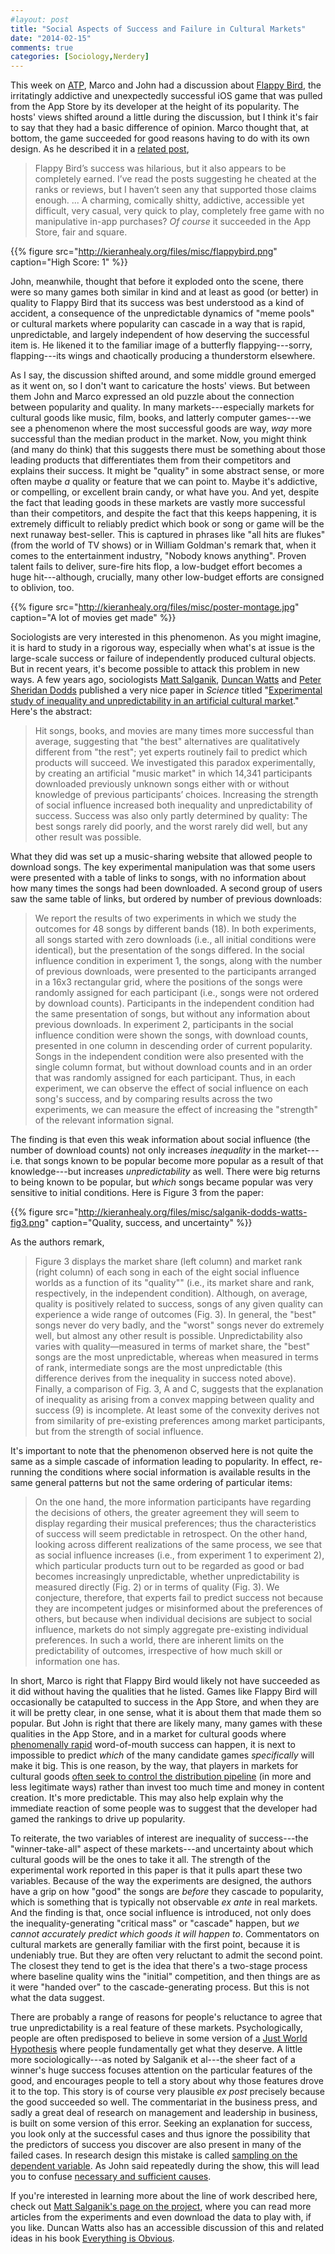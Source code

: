 ```yaml
---
#layout: post
title: "Social Aspects of Success and Failure in Cultural Markets"
date: "2014-02-15"
comments: true
categories: [Sociology,Nerdery]
---
```


This week on [ATP](http://atp.fm/episodes/52-necessary-but-not-sufficient), Marco and John had a discussion about [Flappy Bird](http://en.wikipedia.org/wiki/Flappy_Bird), the irritatingly addictive and unexpectedly successful iOS game that was pulled from the App Store by its developer at the height of its popularity. The hosts' views shifted around a little during the discussion, but I think it's fair to say that they had a basic difference of opinion. Marco thought that, at bottom, the game succeeded for good reasons having to do with its own design. As he described it in a [related post](http://www.marco.org/2014/02/12/why-indie-developers-go-insane), 

> Flappy Bird’s success was hilarious, but it also appears to be completely earned. I’ve read the posts suggesting he cheated at the ranks or reviews, but I haven’t seen any that supported those claims enough. ... A charming, comically shitty, addictive, accessible yet difficult, very casual, very quick to play, completely free game with no manipulative in-app purchases? *Of course* it succeeded in the App Store, fair and square.

{{% figure src="http://kieranhealy.org/files/misc/flappybird.png" caption="High Score: 1" %}}

John, meanwhile, thought that before it exploded onto the scene, there were so many games both similar in kind and at least as good (or better) in quality to Flappy Bird that its success was best understood as a kind of accident, a consequence of the unpredictable dynamics of "meme pools" or cultural markets where popularity can cascade in a way that is rapid, unpredictable, and largely independent of how deserving the successful item is. He likened it to the familiar image of a butterfly flappying---sorry, flapping---its wings and chaotically producing a thunderstorm elsewhere.

As I say, the discussion shifted around, and some middle ground emerged as it went on, so I don't want to caricature the hosts' views. But between them John and Marco expressed an old puzzle about the connection between popularity and quality. In many markets---especially markets for cultural goods like music, film, books, and latterly computer games---we see a phenomenon where the most successful goods are way, *way* more successful than the median product in the market. Now, you might think (and many do think) that this suggests there must be something about those leading products that differentiates them from their competitors and explains their success. It might be "quality" in some abstract sense, or more often maybe *a* quality or feature that we can point to. Maybe it's addictive, or compelling, or excellent brain candy, or what have you. And yet, despite the fact that leading goods in these markets are vastly more successful than their competitors, and despite the fact that this keeps happening, it is extremely difficult to reliably predict which book or song or game will be the next runaway best-seller. This is captured in phrases like "all hits are flukes" (from the world of TV shows) or in William Goldman's remark that, when it comes to the entertainment industry, "Nobody knows anything". Proven talent fails to deliver, sure-fire hits flop, a low-budget effort becomes a huge hit---although, crucially, many other low-budget efforts are consigned to oblivion, too. 

{{% figure src="http://kieranhealy.org/files/misc/poster-montage.jpg" caption="A lot of movies get made" %}}

Sociologists are very interested in this phenomenon. As you might imagine, it is hard to study in a rigorous way, especially when what's at issue is the large-scale success or failure of independently produced cultural objects. But in recent years, it's become possible to attack this problem in new ways. A few years ago, sociologists [Matt Salganik](http://www.princeton.edu/~mjs3/), [Duncan Watts](http://research.microsoft.com/en-us/people/duncan/) and [Peter Sheridan Dodds](http://www.uvm.edu/~pdodds/) published a very nice paper in *Science* titled "[Experimental study of inequality and unpredictability in an artificial cultural market](http://www.princeton.edu/~mjs3/salganik_dodds_watts06_full.pdf)." Here's the abstract:

> Hit songs, books, and movies are many times more successful than average, suggesting that "the best" alternatives are qualitatively different from "the rest"; yet experts routinely fail to predict which products will succeed. We investigated this paradox experimentally, by creating an artificial "music market" in which 14,341 participants downloaded previously unknown songs either with or without knowledge of previous participants’ choices. Increasing the strength of social influence increased both inequality and unpredictability of success. Success was also only partly determined by quality: The best songs rarely did poorly, and the worst rarely did well, but any other result was possible.

What they did was set up a music-sharing website that allowed people to download songs. The key experimental manipulation was that some users were presented with a table of links to songs, with no information about how many times the songs had been downloaded. A second group of users saw the same table of links, but ordered by number of previous downloads:

> We report the results of two experiments in which we study the outcomes for 48 songs by different bands (18). In both experiments, all songs started with zero downloads (i.e., all initial conditions were identical), but the presentation of the songs differed. In the social influence condition in experiment 1, the songs, along with the number of previous downloads, were presented to the participants arranged in a 16x3 rectangular grid, where the positions of the songs were randomly assigned for each participant (i.e., songs were not ordered by download counts). Participants in the independent condition had the same presentation of songs, but without any information about previous downloads. In experiment 2, participants in the social influence condition were shown the songs, with download counts, presented in one column in descending order of current popularity. Songs in the independent condition were also presented with the single column format, but without download counts and in an order that was randomly assigned for each participant. Thus, in each experiment, we can observe the effect of social influence on each song's success, and by comparing results across the two experiments, we can measure the effect of increasing the "strength" of the relevant information signal.

The finding is that even this weak information about social influence (the number of download counts) not only increases *inequality* in the market---i.e. that songs known to be popular become more popular as a result of that knowledge---but increases *unpredictability* as well. There were big returns to being known to be popular, but *which* songs became popular was very sensitive to initial conditions. Here is Figure 3 from the paper:

{{% figure src="http://kieranhealy.org/files/misc/salganik-dodds-watts-fig3.png" caption="Quality, success, and uncertainty" %}}

As the authors remark,

> Figure 3 displays the market share (left column) and market rank (right column) of each song in each of the eight social influence worlds as a function of its "quality"" (i.e., its market share and rank, respectively, in the independent condition). Although, on average, quality is positively related to success, songs of any given quality can experience a wide range of outcomes (Fig. 3). In general, the "best" songs never do very badly, and the "worst" songs never do extremely well, but almost any other result is possible. Unpredictability also varies with quality—measured in terms of market share, the "best" songs are the most unpredictable, whereas when measured in terms of rank, intermediate songs are the most unpredictable (this difference derives from the inequality in success noted above). Finally, a comparison of Fig. 3, A and C, suggests that the explanation of inequality as arising from a convex mapping between quality and success (9) is incomplete. At least some of the convexity derives not from similarity of pre-existing preferences among market participants, but from the strength of social influence.

It's important to note that the phenomenon observed here is not quite the same as a simple cascade of information leading to popularity. In effect, re-running the conditions where social information is available results in the same general patterns but not the same ordering of particular items:

> On the one hand, the more information participants have regarding the decisions of others, the greater agreement they will seem to display regarding their musical preferences; thus the characteristics of success will seem predictable in retrospect. On the other hand, looking across different realizations of the same process, we see that as social influence increases (i.e., from experiment 1 to experiment 2), which particular products turn out to be regarded as good or bad becomes increasingly unpredictable, whether unpredictability is measured directly (Fig. 2) or in terms of quality (Fig. 3). We conjecture, therefore, that experts fail to predict success not because they are incompetent judges or misinformed about the preferences of others, but because when individual decisions are subject to social influence, markets do not simply aggregate pre-existing individual preferences. In such a world, there are inherent limits on the predictability of outcomes, irrespective of how much skill or information one has.

In short, Marco is right that Flappy Bird would likely not have succeeded as it did without having the qualities that he listed. Games like Flappy Bird will occasionally be catapulted to success in the App Store, and when they are it will be pretty clear, in one sense, what it is about them that made them so popular. But John is right that there are likely many, many games with these qualities in the App Store, and in a market for cultural goods where [phenomenally rapid](http://ben-evans.com/benedictevans/2014/2/10/flappy-bird) word-of-mouth success can happen, it is next to impossible to predict *which* of the many candidate games *specifically* will make it big. This is one reason, by the way, that players in markets for cultural goods [often seek to control the distribution pipeline](http://www.jstor.org/stable/2776751) (in more and less legitimate ways) rather than invest too much time and money in content creation. It's more predictable. This may also help explain why the immediate reaction of some people was to suggest that the developer had gamed the rankings to drive up popularity.

To reiterate, the two variables of interest are inequality of success---the "winner-take-all" aspect of these markets---and uncertainty about which cultural goods will be the ones to take it all. The strength of the experimental work reported in this paper is that it pulls apart these two variables.  Because of the way the experiments are designed, the authors have a grip on how "good" the songs are *before* they cascade to popularity, which is something that is typically not observable *ex ante*  in real markets. And the finding is that, once social influence is introduced, not only does the inequality-generating "critical mass" or "cascade" happen, but *we cannot accurately predict which goods it will happen to*. Commentators on cultural markets are generally familiar with the first point, because it is undeniably true. But they are often very reluctant to admit the second point. The closest they tend to get is the idea that there's a two-stage process where baseline quality wins the "initial" competition, and then things are as it were "handed over" to the cascade-generating process. But this is not what the data suggest.

There are probably a range of reasons for people's reluctance to agree that true unpredictability is a real feature of these markets. Psychologically, people are often predisposed to believe in some version of a <a href="http://en.wikipedia.org/wiki/Just-world_hypothesis">Just World Hypothesis</a> where people fundamentally get what they deserve. A little more sociologically---as noted by Salganik et al---the sheer fact of a winner's huge success focuses attention on the particular features of the good, and encourages people to tell a story about why those features drove it to the top. This story is of course very plausible *ex post* precisely because the good succeeded so well. The commentariat in the business press, and sadly a great deal of research on management and leadership in business, is built on some version of this error. Seeking an explanation for success, you look only at the successful cases and thus ignore the possibility that the predictors of success you discover are also present in many of the failed cases. In research design this mistake is called <a href="http://gabrielr.bol.ucla.edu/soc210a_f09/w9.pdf">sampling on the dependent variable</a>. As John said repeatedly during the show, this will lead you to confuse <a href="http://en.wikipedia.org/wiki/Causality#Necessary_and_sufficient_causes">necessary and sufficient causes</a>. 

If you're interested in learning more about the line of work described here, check out [Matt Salganik's page on the project](http://www.princeton.edu/~mjs3/musiclab.shtml), where you can read more articles from the experiments and even download the data to play with, if you like. Duncan Watts also has an accessible discussion of this and related ideas in his book [Everything is Obvious](http://www.amazon.com/Everything-Is-Obvious-Common-Sense/dp/0307951790).
